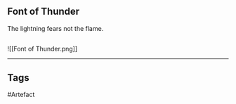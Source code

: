 ## Font of Thunder
The lightning fears not the flame.
## 
![[Font of Thunder.png]]

---
## Tags
#Artefact
